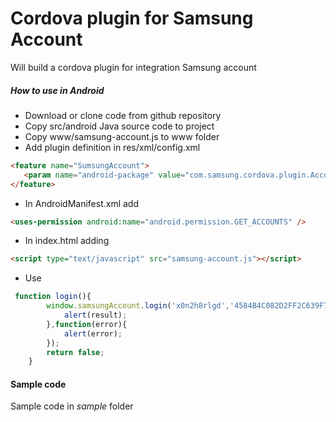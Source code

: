 Cordova plugin for Samsung Account
============
Will build a cordova plugin for integration Samsung account
##### How to use in Android

* Download or clone  code from github repository
* Copy src/android Java source code to project
* Copy www/samsung-account.js to www folder
* Add plugin definition in res/xml/config.xml
```HTML
<feature name="SumsungAccount">
   <param name="android-package" value="com.samsung.cordova.plugin.Account" />
</feature>
```
* In  AndroidManifest.xml add
```HTML
<uses-permission android:name="android.permission.GET_ACCOUNTS" />
```
* In index.html adding 
```HTML
<script type="text/javascript" src="samsung-account.js"></script>
```
* Use
```JAVASCRIPT
 function login(){
    	window.samsungAccount.login('x0n2h8rlgd','4584B4C082D2FF2C639F7983FDA0F62B',function(result){
    		alert(result);
    	},function(error){
    		alert(error);
    	});
    	return false;
    }
```
#### Sample code
Sample code in *sample* folder
